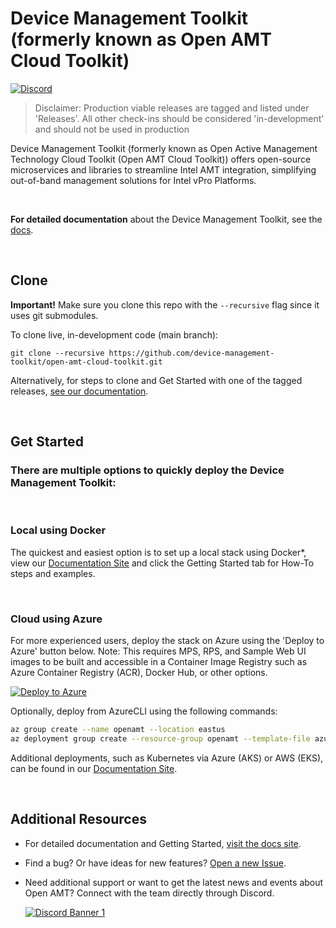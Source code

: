 # Device Management Toolkit (formerly known as Open AMT Cloud Toolkit)

[![Discord](https://img.shields.io/discord/1063200098680582154?style=for-the-badge&label=Discord&logo=discord&logoColor=white&labelColor=%235865F2&link=https%3A%2F%2Fdiscord.gg%2FDKHeUNEWVH)](https://discord.gg/DKHeUNEWVH)

> Disclaimer: Production viable releases are tagged and listed under 'Releases'. All other check-ins should be considered 'in-development' and should not be used in production

Device Management Toolkit (formerly known as Open Active Management Technology Cloud Toolkit (Open AMT Cloud Toolkit)) offers open-source microservices and libraries to streamline Intel AMT integration, simplifying out-of-band management solutions for Intel vPro Platforms.

<br>

**For detailed documentation** about the Device Management Toolkit, see the [docs](https://device-management-toolkit.github.io/docs).

<br>

## Clone

**Important!** Make sure you clone this repo with the `--recursive` flag since it uses git submodules.

To clone live, in-development code (main branch):

```
git clone --recursive https://github.com/device-management-toolkit/open-amt-cloud-toolkit.git
```

Alternatively, for steps to clone and Get Started with one of the tagged releases, [see our documentation](https://device-management-toolkit.github.io/docs).

<br>

## Get Started

### There are multiple options to quickly deploy the Device Management Toolkit:

<br>

### Local using Docker
The quickest and easiest option is to set up a local stack using Docker*, view our [Documentation Site](https://device-management-toolkit.github.io/docs/) and click the Getting Started tab for How-To steps and examples.

<br>

### Cloud using Azure
For more experienced users, deploy the stack on Azure using the 'Deploy to Azure' button below. Note: This requires MPS, RPS, and Sample Web UI images to be built and accessible in a Container Image Registry such as Azure Container Registry (ACR), Docker Hub, or other options.

[![Deploy to Azure](https://aka.ms/deploytoazurebutton)](https://portal.azure.com/#create/Microsoft.Template/uri/https%3A%2F%2Fraw.githubusercontent.com%2Fopen-amt-cloud-toolkit%2Fopen-amt-cloud-toolkit%2Fv2.5.0%2FazureDeploy.json)

Optionally, deploy from AzureCLI using the following commands:

``` bash
az group create --name openamt --location eastus
az deployment group create --resource-group openamt --template-file azureDeploy.json
```

Additional deployments, such as Kubernetes via Azure (AKS) or AWS (EKS), can be found in our [Documentation Site](https://device-management-toolkit.github.io/docs/).

<br>

## Additional Resources

- For detailed documentation and Getting Started, [visit the docs site](https://device-management-toolkit.github.io/docs).

- Find a bug? Or have ideas for new features? [Open a new Issue](https://github.com/device-management-toolkit/open-amt-cloud-toolkit/issues).

- Need additional support or want to get the latest news and events about Open AMT? Connect with the team directly through Discord.

    [![Discord Banner 1](https://discordapp.com/api/guilds/1063200098680582154/widget.png?style=banner2)](https://discord.gg/DKHeUNEWVH)
